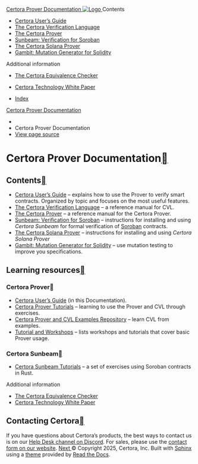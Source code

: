 [ Certora Prover Documentation ![Logo](https://docs.certora.com/en/latest/_static/Certora_Logo_Black.svg) ](https://docs.certora.com/en/latest/index.html)
Contents
  * [Certora User’s Guide](https://docs.certora.com/en/latest/docs/user-guide/index.html)
  * [The Certora Verification Language](https://docs.certora.com/en/latest/docs/cvl/index.html)
  * [The Certora Prover](https://docs.certora.com/en/latest/docs/prover/index.html)
  * [Sunbeam: Verification for Soroban](https://docs.certora.com/en/latest/docs/sunbeam/index.html)
  * [The Certora Solana Prover](https://docs.certora.com/en/latest/docs/solana/index.html)
  * [Gambit: Mutation Generator for Solidity](https://docs.certora.com/en/latest/docs/gambit/index.html)


Additional information
  * [The Certora Equivalence Checker](https://docs.certora.com/en/latest/docs/equiv-check/index.html)
  * [Certora Technology White Paper](https://docs.certora.com/en/latest/docs/whitepaper/index.html)


  * [Index](https://docs.certora.com/en/latest/genindex.html)


[Certora Prover Documentation](https://docs.certora.com/en/latest/index.html)
  * [](https://docs.certora.com/en/latest/index.html)
  * Certora Prover Documentation
  * [ View page source](https://docs.certora.com/en/latest/_sources/index.rst.txt)


# Certora Prover Documentation[](https://docs.certora.com/en/latest/index.html#certora-prover-documentation "Link to this heading")
## Contents[](https://docs.certora.com/en/latest/index.html#contents "Link to this heading")
  * [Certora User’s Guide](https://docs.certora.com/en/latest/docs/user-guide/index.html) – explains how to use the Prover to verify smart contracts. Organized by topic and focuses on the most useful features.
  * [The Certora Verification Language](https://docs.certora.com/en/latest/docs/cvl/index.html) – a reference manual for CVL.
  * [The Certora Prover](https://docs.certora.com/en/latest/docs/prover/index.html) – a reference manual for the Certora Prover.
  * [Sunbeam: Verification for Soroban](https://docs.certora.com/en/latest/docs/sunbeam/index.html) – instructions for installing and using _Certora Sunbeam_ for formal verification of [Soroban](https://stellar.org/soroban) contracts.
  * [The Certora Solana Prover](https://docs.certora.com/en/latest/docs/solana/index.html) – instructions for installing and using _Certora Solana Prover_
  * [Gambit: Mutation Generator for Solidity](https://docs.certora.com/en/latest/docs/gambit/index.html) – use mutation testing to improve you specifications.


## Learning resources[](https://docs.certora.com/en/latest/index.html#learning-resources "Link to this heading")
### Certora Prover[](https://docs.certora.com/en/latest/index.html#certora-prover "Link to this heading")
  * [Certora User’s Guide](https://docs.certora.com/en/latest/docs/user-guide/index.html) (in this Documentation).
  * [Certora Prover Tutorials](https://docs.certora.com/projects/tutorials) – learning to use the Prover and CVL through exercises.
  * [Certora Prover and CVL Examples Repository](https://github.com/Certora/Examples/) – learn CVL from examples.
  * [Tutorial and Workshops](https://docs.certora.com/en/latest/docs/user-guide/tutorials.html) – lists workshops and tutorials that cover basic Prover usage.


### Certora Sunbeam[](https://docs.certora.com/en/latest/index.html#certora-sunbeam "Link to this heading")
  * [Certora Sunbeam Tutorials](https://certora-sunbeam-tutorials.readthedocs-hosted.com/en/latest/) – a set of exercises using Soroban contracts in Rust.


Additional information
  * [The Certora Equivalence Checker](https://docs.certora.com/en/latest/docs/equiv-check/index.html)
  * [Certora Technology White Paper](https://docs.certora.com/en/latest/docs/whitepaper/index.html)


## Contacting Certora[](https://docs.certora.com/en/latest/index.html#contacting-certora "Link to this heading")
If you have questions about Certora’s products, the best ways to contact us is on our [Help Desk channel on Discord](https://discord.com/channels/795999272293236746/1104825071450718338).
For sales, please use the [contact form on our website](https://www.certora.com/#Request_Early_Access).
[Next ](https://docs.certora.com/en/latest/docs/user-guide/index.html "Certora User’s Guide")
© Copyright 2025, Certora, Inc.
Built with [Sphinx](https://www.sphinx-doc.org/) using a [theme](https://github.com/readthedocs/sphinx_rtd_theme) provided by [Read the Docs](https://readthedocs.org). 
